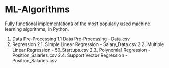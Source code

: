# ML-Algorithms
Fully functional implementations of the most popularly used machine learning algorithms, in Python.
1.  Data Pre-Processing 
1.1 Data Pre-Processing - Data.csv
2.  Regression
2.1. Simple Linear Regression - Salary_Data.csv
2.2. Multiple Linear Regression - 50_Startups.csv
2.3. Polynomial Regression - Position_Salaries.csv
2.4. Support Vector Regression - Position_Salaries.csv
